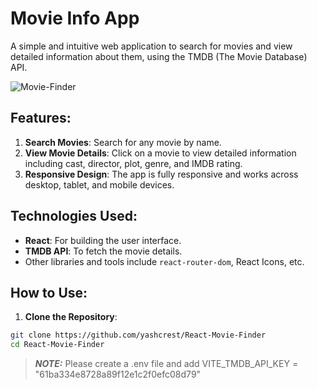 # Movie Info App

A simple and intuitive web application to search for movies and view detailed information about them, using the TMDB (The Movie Database) API.

![Movie-Finder](https://github.com/yashcrest/React-Movie-Finder/assets/79971012/a7abb99b-413c-46aa-b531-4189ca5889fa)


## Features:

1. **Search Movies**: Search for any movie by name.
2. **View Movie Details**: Click on a movie to view detailed information including cast, director, plot, genre, and IMDB rating.
3. **Responsive Design**: The app is fully responsive and works across desktop, tablet, and mobile devices.

## Technologies Used:

- **React**: For building the user interface.
- **TMDB API**: To fetch the movie details.
- Other libraries and tools include `react-router-dom`, React Icons, etc.

## How to Use:

1. **Clone the Repository**: 

```bash
git clone https://github.com/yashcrest/React-Movie-Finder
cd React-Movie-Finder
```
> **_NOTE:_**  Please create a .env file and add VITE_TMDB_API_KEY = "61ba334e8728a89f12e1c2f0efc08d79"

